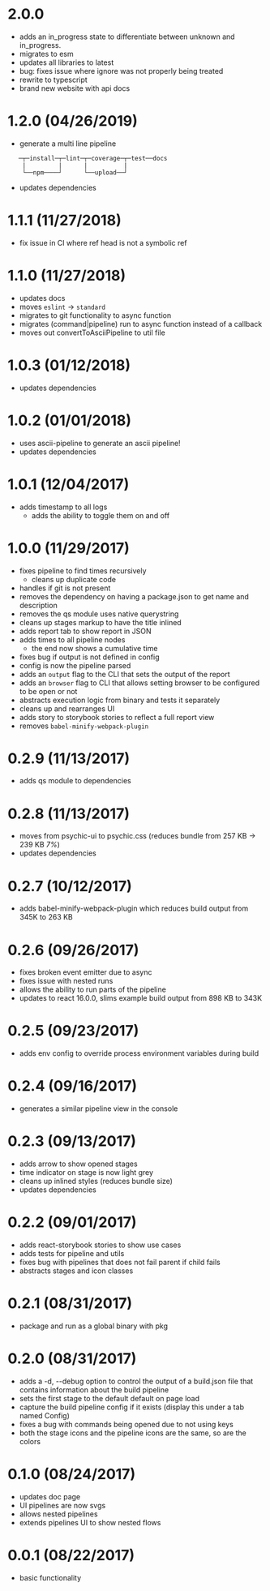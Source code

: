# 2.0.0

- adds an in_progress state to differentiate between unknown and in_progress.
- migrates to esm
- updates all libraries to latest
- bug: fixes issue where ignore was not properly being treated
- rewrite to typescript
- brand new website with api docs

# 1.2.0 (04/26/2019)

- generate a multi line pipeline

```
   ─┬─install─┬─lint─┬─coverage─┬─test──docs
    |         |      |          |
    └──npm────┘      └──upload──┘
```

- updates dependencies

# 1.1.1 (11/27/2018)

- fix issue in CI where ref head is not a symbolic ref

# 1.1.0 (11/27/2018)

- updates docs
- moves `eslint` -> `standard`
- migrates to git functionality to async function
- migrates (command|pipeline) run to async function instead of a callback
- moves out convertToAsciiPipeline to util file

# 1.0.3 (01/12/2018)

- updates dependencies

# 1.0.2 (01/01/2018)

- uses ascii-pipeline to generate an ascii pipeline!
- updates dependencies

# 1.0.1 (12/04/2017)

- adds timestamp to all logs
  - adds the ability to toggle them on and off

# 1.0.0 (11/29/2017)

- fixes pipeline to find times recursively
  - cleans up duplicate code
- handles if git is not present
- removes the dependency on having a package.json to get name and description
- removes the qs module uses native querystring
- cleans up stages markup to have the title inlined
- adds report tab to show report in JSON
- adds times to all pipeline nodes
  - the end now shows a cumulative time
- fixes bug if output is not defined in config
- config is now the pipeline parsed
- adds an `output` flag to the CLI that sets the output of the report
- adds an `browser` flag to CLI that allows setting browser to be configured to be open or not
- abstracts execution logic from binary and tests it separately
- cleans up and rearranges UI
- adds story to storybook stories to reflect a full report view
- removes `babel-minify-webpack-plugin`

# 0.2.9 (11/13/2017)

- adds qs module to dependencies

# 0.2.8 (11/13/2017)

- moves from psychic-ui to psychic.css (reduces bundle from 257 KB -> 239 KB _7%_)
- updates dependencies

# 0.2.7 (10/12/2017)

- adds babel-minify-webpack-plugin which reduces build output from 345K to 263 KB

# 0.2.6 (09/26/2017)

- fixes broken event emitter due to async
- fixes issue with nested runs
- allows the ability to run parts of the pipeline
- updates to react 16.0.0, slims example build output from 898 KB to 343K

# 0.2.5 (09/23/2017)

- adds env config to override process environment variables during build

# 0.2.4 (09/16/2017)

- generates a similar pipeline view in the console

# 0.2.3 (09/13/2017)

- adds arrow to show opened stages
- time indicator on stage is now light grey
- cleans up inlined styles (reduces bundle size)
- updates dependencies

# 0.2.2 (09/01/2017)

- adds react-storybook stories to show use cases
- adds tests for pipeline and utils
- fixes bug with pipelines that does not fail parent if child fails
- abstracts stages and icon classes

# 0.2.1 (08/31/2017)

- package and run as a global binary with pkg

# 0.2.0 (08/31/2017)

- adds a -d, --debug option to control the output of a build.json file that contains information about the build pipeline
- sets the first stage to the default default on page load
- capture the build pipeline config if it exists (display this under a tab named Config)
- fixes a bug with commands being opened due to not using keys
- both the stage icons and the pipeline icons are the same, so are the colors

# 0.1.0 (08/24/2017)

- updates doc page
- UI pipelines are now svgs
- allows nested pipelines
- extends pipelines UI to show nested flows

# 0.0.1 (08/22/2017)

- basic functionality
